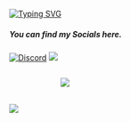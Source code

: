 
[![Typing SVG](https://readme-typing-svg.demolab.com?font=Fira+Code&pause=1000&center=true&vCenter=true&random=false&width=435&lines=Hello+There%2C+Im+Trusty)](https://git.io/typing-svg)
  <h5>You can find my Socials here.</h5>

  <p>
    <div class="center">
    <a href="https://discord.com/users/364492816639852544"><img alt="Discord" title="Discord" src="https://img.shields.io/badge/-Discord-7289DA?style=for-the-badge&logo=discord&logoColor=white"/></a>
    <a href="https://instagram.com/truusty.py" target="_blank"><img src="https://img.shields.io/badge/INSTAGRAM%20-DC3175.svg?&style=for-the-badge&logo=instagram&logoColor=white"></a>
  </p>

  <div style="display: flex; justify-content: center; flex-direction: column;">
    <div style="width: 200px; text-align: center;">
      <a href="https://github.com/truusty"> 
<p align="center"> <img src="https://komarev.com/ghpvc/?username=truusty&label=Profile%20views&color=0e75b6&style=flat" /> </p>
      </a>
    </div>
   <br>
  <div class="center">
        <img src="https://github-readme-stats.vercel.app/api/top-langs/?username=truusty&hide=php&theme=dark" />
      </a>
    </div>
  </div>
</div>
